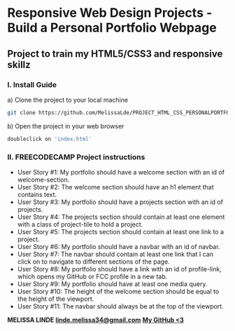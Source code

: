 # Responsive Web Design Projects - Build a Personal Portfolio Webpage

## Project to train my HTML5/CSS3 and responsive skillz

### I. Install Guide
a) Clone the project to your local machine
```sh
git clone https://github.com/MelissaLde/PROJECT_HTML_CSS_PERSONALPORTFOLIOWEBPAGE.git
```

b) Open the project in your web browser
```sh
doubleclick on 'index.html'
```
### II. FREECODECAMP Project instructions

- User Story #1: My portfolio should have a welcome section with an id of welcome-section.
- User Story #2: The welcome section should have an h1 element that contains text.
- User Story #3: My portfolio should have a projects section with an id of projects.
- User Story #4: The projects section should contain at least one element with a class of project-tile to hold a project.
- User Story #5: The projects section should contain at least one link to a project.
- User Story #6: My portfolio should have a navbar with an id of navbar.
- User Story #7: The navbar should contain at least one link that I can click on to navigate to different sections of the page.
- User Story #8: My portfolio should have a link with an id of profile-link, which opens my GitHub or FCC profile in a new tab.
- User Story #9: My portfolio should have at least one media query.
- User Story #10: The height of the welcome section should be equal to the height of the viewport.
- User Story #11: The navbar should always be at the top of the viewport.


**MELISSA LINDE**
**linde.melissa34@gmail.com**
**[My GitHub <3](https://github.com/MelissaLde)**